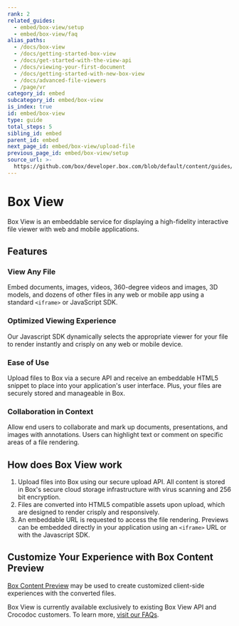 ```yaml
---
rank: 2
related_guides:
  - embed/box-view/setup
  - embed/box-view/faq
alias_paths:
  - /docs/box-view
  - /docs/getting-started-box-view
  - /docs/get-started-with-the-view-api
  - /docs/viewing-your-first-document
  - /docs/getting-started-with-new-box-view
  - /docs/advanced-file-viewers
  - /page/vr
category_id: embed
subcategory_id: embed/box-view
is_index: true
id: embed/box-view
type: guide
total_steps: 5
sibling_id: embed
parent_id: embed
next_page_id: embed/box-view/upload-file
previous_page_id: embed/box-view/setup
source_url: >-
  https://github.com/box/developer.box.com/blob/default/content/guides/embed/box-view/index.md
---
```

# Box View

Box View is an embeddable service for displaying a high-fidelity interactive
file viewer with web and mobile applications.

## Features

### View Any File

Embed documents, images, videos, 360-degree videos and images, 3D models, and
dozens of other files in any web or mobile app using a standard `<iframe>` or
JavaScript SDK.

### Optimized Viewing Experience

Our Javascript SDK dynamically selects the appropriate viewer for your file to
render instantly and crisply on any web or mobile device.

### Ease of Use

Upload files to Box via a secure API and receive an embeddable HTML5
snippet to place into your application's user interface. Plus, your files are
securely stored and manageable in Box.

### Collaboration in Context

Allow end users to collaborate and mark up documents, presentations, and images
with annotations. Users can highlight text or comment on specific areas of a
file rendering.

## How does Box View work

1. Upload files into Box using our secure upload API. All content is stored in
Box's secure cloud storage infrastructure with virus scanning and 256 bit
encryption.
2. Files are converted into HTML5 compatible assets upon upload, which are
designed to render crisply and responsively.
3. An embeddable URL is requested to access the file rendering. Previews can be
embedded directly in your application using an `<iframe>` URL or with the
Javascript SDK.

## Customize Your Experience with Box Content Preview

[Box Content Preview](guide://embed/ui-elements/preview) may be used to create
customized client-side experiences with the converted files.

Box View is currently available exclusively to existing Box View API and
Crocodoc customers. To learn more, [visit our FAQs](guide://embed/box-view/faq).